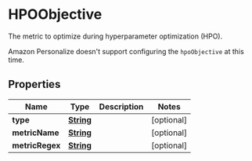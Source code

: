 

# HPOObjective

<p>The metric to optimize during hyperparameter optimization (HPO).</p> <note> <p>Amazon Personalize doesn't support configuring the <code>hpoObjective</code> at this time.</p> </note>

## Properties

| Name | Type | Description | Notes |
|------------ | ------------- | ------------- | -------------|
|**type** | [**String**](String.md) |  |  [optional] |
|**metricName** | [**String**](String.md) |  |  [optional] |
|**metricRegex** | [**String**](String.md) |  |  [optional] |



